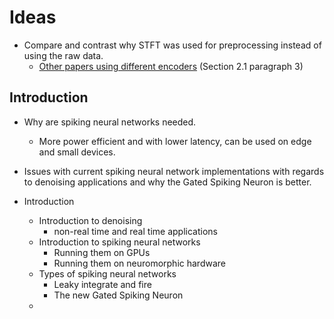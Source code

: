 # Ideas
* Compare and contrast why STFT was used for preprocessing instead of using the raw data.
	* [Other papers using different encoders](https://iopscience.iop.org/article/10.1088/2634-4386/ace737/pdf) (Section 2.1 paragraph 3)

## Introduction
* Why are spiking neural networks needed. 
	* More power efficient and with lower latency, can be used on edge and small devices.
* Issues with current spiking neural network implementations with regards to denoising applications and why the Gated Spiking Neuron is better.


 * Introduction
	 * Introduction to denoising
		 * non-real time and real time applications
	 * Introduction to spiking neural networks
		 * Running them on GPUs
		 * Running them on neuromorphic hardware
	 * Types of spiking neural networks
		 * Leaky integrate and fire
		 * The new Gated Spiking Neuron 
	 * 